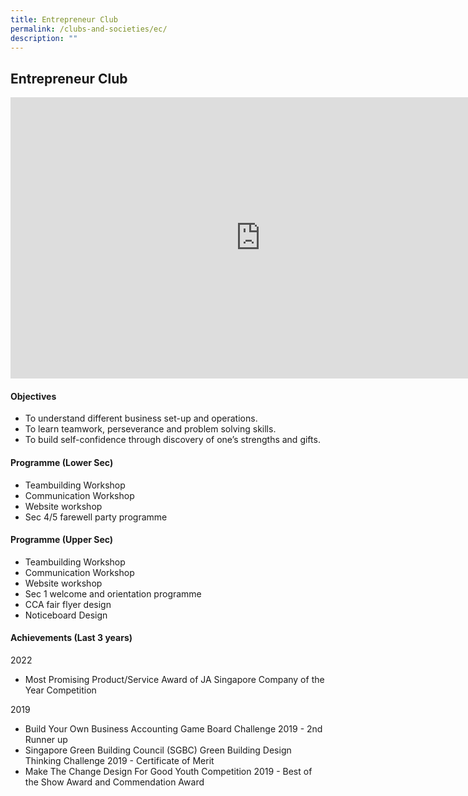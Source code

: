 ```yaml
---
title: Entrepreneur Club
permalink: /clubs-and-societies/ec/
description: ""
---
```

## Entrepreneur Club

<iframe allowfullscreen="true" height="450" width="800" frameborder="0" src="https://docs.google.com/presentation/d/e/2PACX-1vShcuBu70dS1owRghV8ITsST39pGB9Qt9qEkbA1CFbjzc2aidXaK1OnqDPCXoOaiNpSsGIPSs_wvYsY/embed?start=false&amp;loop=false&amp;delayms=3000"></iframe>

#### Objectives

*   To understand different business set-up and operations.
*   To learn teamwork, perseverance and problem solving skills.
*   To build self-confidence through discovery of one’s strengths and gifts.

#### Programme (Lower Sec)

*   Teambuilding Workshop
*   Communication Workshop
*   Website workshop
*   Sec 4/5 farewell party programme

#### Programme (Upper Sec)

*   Teambuilding Workshop
*   Communication Workshop
*   Website workshop
*   Sec 1 welcome and orientation programme
*   CCA fair flyer design
*   Noticeboard Design

#### Achievements (Last 3 years)

2022  <br>
*   Most Promising Product/Service Award of JA Singapore Company of the Year Competition  
    
2019<br>
*   Build Your Own Business Accounting Game Board Challenge 2019 - 2nd Runner up
*   Singapore Green Building Council (SGBC) Green Building Design Thinking Challenge 2019 - Certificate of Merit
*   Make The Change Design For Good Youth Competition 2019 - Best of the Show Award and Commendation Award